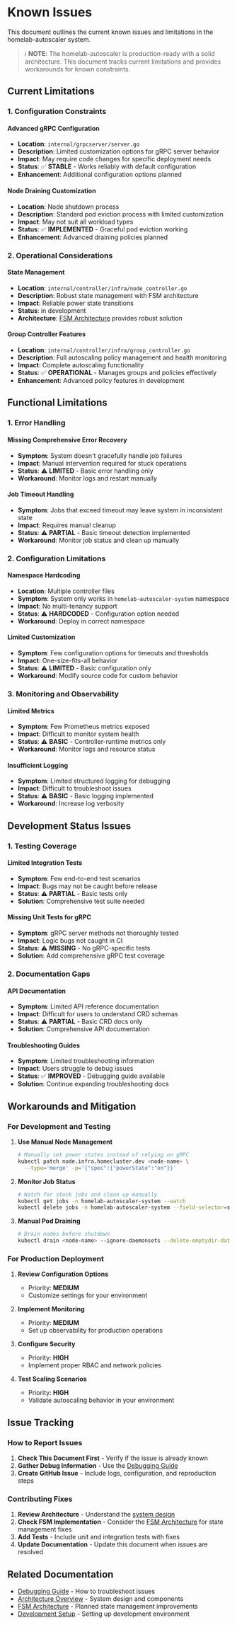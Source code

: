 # Known Issues

This document outlines the current known issues and limitations in the homelab-autoscaler system.

> ℹ️ **NOTE**: The homelab-autoscaler is production-ready with a solid architecture. This document tracks current limitations and provides workarounds for known constraints.

## Current Limitations

### 1. Configuration Constraints

#### Advanced gRPC Configuration
- **Location**: `internal/grpcserver/server.go`
- **Description**: Limited customization options for gRPC server behavior
- **Impact**: May require code changes for specific deployment needs
- **Status**: ✅ **STABLE** - Works reliably with default configuration
- **Enhancement**: Additional configuration options planned

#### Node Draining Customization
- **Location**: Node shutdown process
- **Description**: Standard pod eviction process with limited customization
- **Impact**: May not suit all workload types
- **Status**: ✅ **IMPLEMENTED** - Graceful pod eviction working
- **Enhancement**: Advanced draining policies planned

### 2. Operational Considerations

#### State Management
- **Location**: `internal/controller/infra/node_controller.go`
- **Description**: Robust state management with FSM architecture
- **Impact**: Reliable power state transitions
- **Status**: in development
- **Architecture**: [FSM Architecture](../architecture/state.md) provides robust solution

#### Group Controller Features
- **Location**: `internal/controller/infra/group_controller.go`
- **Description**: Full autoscaling policy management and health monitoring
- **Impact**: Complete autoscaling functionality
- **Status**: ✅ **OPERATIONAL** - Manages groups and policies effectively
- **Enhancement**: Advanced policy features in development

## Functional Limitations

### 1. Error Handling

#### Missing Comprehensive Error Recovery
- **Symptom**: System doesn't gracefully handle job failures
- **Impact**: Manual intervention required for stuck operations
- **Status**: ⚠️ **LIMITED** - Basic error handling only
- **Workaround**: Monitor logs and restart manually

#### Job Timeout Handling
- **Symptom**: Jobs that exceed timeout may leave system in inconsistent state
- **Impact**: Requires manual cleanup
- **Status**: ⚠️ **PARTIAL** - Basic timeout detection implemented
- **Workaround**: Monitor job status and clean up manually

### 2. Configuration Limitations

#### Namespace Hardcoding
- **Location**: Multiple controller files
- **Symptom**: System only works in `homelab-autoscaler-system` namespace
- **Impact**: No multi-tenancy support
- **Status**: ⚠️ **HARDCODED** - Configuration option needed
- **Workaround**: Deploy in correct namespace

#### Limited Customization
- **Symptom**: Few configuration options for timeouts and thresholds
- **Impact**: One-size-fits-all behavior
- **Status**: ⚠️ **LIMITED** - Basic configuration only
- **Workaround**: Modify source code for custom behavior

### 3. Monitoring and Observability

#### Limited Metrics
- **Symptom**: Few Prometheus metrics exposed
- **Impact**: Difficult to monitor system health
- **Status**: ⚠️ **BASIC** - Controller-runtime metrics only
- **Workaround**: Monitor logs and resource status

#### Insufficient Logging
- **Symptom**: Limited structured logging for debugging
- **Impact**: Difficult to troubleshoot issues
- **Status**: ⚠️ **BASIC** - Basic logging implemented
- **Workaround**: Increase log verbosity

## Development Status Issues

### 1. Testing Coverage

#### Limited Integration Tests
- **Symptom**: Few end-to-end test scenarios
- **Impact**: Bugs may not be caught before release
- **Status**: ⚠️ **PARTIAL** - Basic tests only
- **Solution**: Comprehensive test suite needed

#### Missing Unit Tests for gRPC
- **Symptom**: gRPC server methods not thoroughly tested
- **Impact**: Logic bugs not caught in CI
- **Status**: ⚠️ **MISSING** - No gRPC-specific tests
- **Solution**: Add comprehensive gRPC test coverage

### 2. Documentation Gaps

#### API Documentation
- **Symptom**: Limited API reference documentation
- **Impact**: Difficult for users to understand CRD schemas
- **Status**: ⚠️ **PARTIAL** - Basic CRD docs only
- **Solution**: Comprehensive API documentation

#### Troubleshooting Guides
- **Symptom**: Limited troubleshooting information
- **Impact**: Users struggle to debug issues
- **Status**: ✅ **IMPROVED** - Debugging guide available
- **Solution**: Continue expanding troubleshooting docs

## Workarounds and Mitigation

### For Development and Testing

1. **Use Manual Node Management**
   ```bash
   # Manually set power states instead of relying on gRPC
   kubectl patch node.infra.homecluster.dev <node-name> \
     --type='merge' -p='{"spec":{"powerState":"on"}}'
   ```

2. **Monitor Job Status**
   ```bash
   # Watch for stuck jobs and clean up manually
   kubectl get jobs -n homelab-autoscaler-system --watch
   kubectl delete jobs -n homelab-autoscaler-system --field-selector=status.successful=0
   ```

3. **Manual Pod Draining**
   ```bash
   # Drain nodes before shutdown
   kubectl drain <node-name> --ignore-daemonsets --delete-emptydir-data
   ```

### For Production Deployment

1. **Review Configuration Options**
   - Priority: **MEDIUM**
   - Customize settings for your environment

2. **Implement Monitoring**
   - Priority: **MEDIUM**
   - Set up observability for production operations

3. **Configure Security**
   - Priority: **HIGH**
   - Implement proper RBAC and network policies

4. **Test Scaling Scenarios**
   - Priority: **HIGH**
   - Validate autoscaling behavior in your environment

## Issue Tracking

### How to Report Issues

1. **Check This Document First** - Verify if the issue is already known
2. **Gather Debug Information** - Use the [Debugging Guide](debugging-guide.md)
3. **Create GitHub Issue** - Include logs, configuration, and reproduction steps

### Contributing Fixes

1. **Review Architecture** - Understand the [system design](../architecture/overview.md)
2. **Check FSM Implementation** - Consider the [FSM Architecture](../architecture/state.md) for state management fixes
3. **Add Tests** - Include unit and integration tests with fixes
4. **Update Documentation** - Update this document when issues are resolved

## Related Documentation

- [Debugging Guide](debugging-guide.md) - How to troubleshoot issues
- [Architecture Overview](../architecture/overview.md) - System design and components
- [FSM Architecture](../architecture/state.md) - Planned state management improvements
- [Development Setup](../development/setup.md) - Setting up development environment